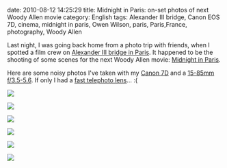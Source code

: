 date: 2010-08-12 14:25:29
title: Midnight in Paris: on-set photos of next Woody Allen movie
category: English
tags: Alexander III bridge, Canon EOS 7D, cinema, midnight in paris, Owen Wilson, paris, Paris,France, photography, Woody Allen

Last night, I was going back home from a photo trip with friends, when I spotted a film crew on [Alexander III bridge in Paris](http://en.wikipedia.org/wiki/Pont_Alexandre_III). It happened to be the shooting of some scenes for the next Woody Allen movie: [Midnight in Paris](http://www.imdb.com/title/tt1605783/).

Here are some noisy photos I've taken with my [Canon 7D](http://www.amazon.com/dp/B002NEGTTW/?tag=kevideld-20) and a [15-85mm f/3.5-5.6](http://www.amazon.com/dp/B002NEGTTM/?tag=kevideld-20). If only I had a [fast telephoto lens](http://www.amazon.com/dp/B0000ALKBU/?tag=kevideld-20)... :(







![](/uploads/2010/midnight-in-paris-owen-wilson.jpg)

![](/uploads/2010/midnight-in-paris-woody-allen.jpg)

![](/uploads/2010/midnight-in-paris-set-001.jpg)

![](/uploads/2010/midnight-in-paris-set-002.jpg)

![](/uploads/2010/midnight-in-paris-set-003.jpg)

![](/uploads/2010/midnight-in-paris-set-004.jpg)

